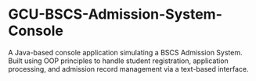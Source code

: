 # GCU-BSCS-Admission-System-Console
A Java-based console application simulating a BSCS Admission System. Built using OOP principles to handle student registration, application processing, and admission record management via a text-based interface.
